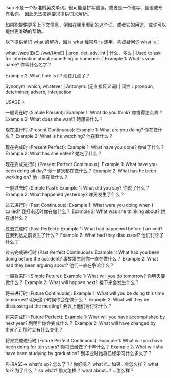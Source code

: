 isua 不是一个标准的英文单词。很可能是拼写错误，或者是一个缩写、俚语或专有名词。 因此无法按照要求提供词义解析。

如果能提供更多上下文信息，例如在哪里看到的这个词，或者它的用途，或许可以提供更准确的帮助。


以下提供单词 what 的解析，因为 what 经常与 is 连用，构成疑问词 what is：

what: /wɒt/(BrE) /wʌt/(AmE) | pron. det. adv. int.| 什么，多么 | Used to ask for information about something or someone. |
Example 1: What is your name? 你叫什么名字？

Example 2: What time is it? 现在几点了？

Synonym: which, whatever | Antonym: (无直接反义词) | 词性：pronoun, determiner, adverb, interjection


USAGE->

一般现在时 (Simple Present):
Example 1: What do you think? 你觉得怎么样？
Example 2: What does she want? 她想要什么？


现在进行时 (Present Continuous):
Example 1: What are you doing? 你在做什么？
Example 2: What is he watching? 他在看什么？


现在完成时 (Present Perfect):
Example 1: What have you done? 你做了什么？
Example 2: What has she eaten? 她吃了什么？


现在完成进行时 (Present Perfect Continuous):
Example 1: What have you been doing all day? 你一整天都在做什么？
Example 2: What has he been working on? 他一直在做什么？


一般过去时 (Simple Past):
Example 1: What did you say? 你说了什么？
Example 2: What happened yesterday? 昨天发生了什么？


过去进行时 (Past Continuous):
Example 1: What were you doing when I called? 我打电话时你在做什么？
Example 2: What was she thinking about? 她在想什么？


过去完成时 (Past Perfect):
Example 1: What had happened before I arrived? 在我到达之前发生了什么？
Example 2: What had they discussed? 他们讨论了什么？


过去完成进行时 (Past Perfect Continuous):
Example 1: What had you been doing before the accident? 事故发生前你一直在做什么？
Example 2: What had they been arguing about? 他们一直在争论什么？


一般将来时 (Simple Future):
Example 1: What will you do tomorrow? 你明天要做什么？
Example 2: What will happen next? 接下来会发生什么？


将来进行时 (Future Continuous):
Example 1: What will you be doing this time tomorrow? 明天这个时候你会在做什么？
Example 2: What will they be discussing at the meeting? 会议上他们会讨论什么？


将来完成时 (Future Perfect):
Example 1: What will you have accomplished by next year? 到明年你会完成什么？
Example 2: What will have changed by then? 到那时会有什么变化？


将来完成进行时 (Future Perfect Continuous):
Example 1: What will you have been doing for ten years? 你将已经做了十年什么？
Example 2: What will she have been studying by graduation? 到毕业时她将已经学习什么多久了？



PHRASE->
what's up? 怎么了？/ 你好吗？
what if... 如果...会怎么样？
what for? 为了什么？
so what? 那又怎样？
what about...? ...怎么样？
